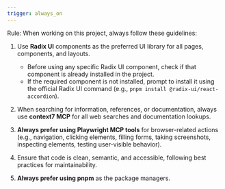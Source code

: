 ```yaml
---
trigger: always_on
---
```


Rule: When working on this project, always follow these guidelines:

1. Use **Radix UI** components as the preferred UI library for all pages, components, and layouts.

   - Before using any specific Radix UI component, check if that component is already installed in the project.
   - If the required component is not installed, prompt to install it using the official Radix UI command (e.g., `pnpm install @radix-ui/react-accordion`).

2. When searching for information, references, or documentation, always use **context7 MCP** for all web searches and documentation lookups.

3. **Always prefer using Playwright MCP tools** for browser-related actions (e.g., navigation, clicking elements, filling forms, taking screenshots, inspecting elements, testing user-visible behavior).

4. Ensure that code is clean, semantic, and accessible, following best practices for maintainability.

5. **Always prefer using pnpm** as the package managers.

